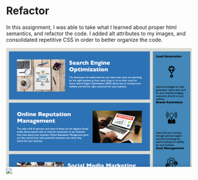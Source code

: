 <h1>Refactor</h1>

<p>In this assignment, I was able to take what I learned about proper html semantics, and refactor the code. I added alt attributes to my images, and consolidated repetitive CSS in order to better organize the code.</p>

<img src="refactor1.png">
<img src="refactor2.png">
